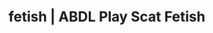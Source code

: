 ---
categories:
- NSFW Art
- Shibari
- Gothic Erotica
- Femdom
- Scat Fetish
image: /assets/images/1747713862261.jpg
layout: post
schema:
  description: Premium adult content featuring ABDL Play, Scat Fetish. High-quality
    visuals with provocative themes.
  keywords:
  - ABDL Play
  - Slow Burn
  - Scat Fetish
  - ASMR Porn
  - Gothic Erotica
  - POV Erotica
  - Interactive NSFW
  name: 1747713862261 | ABDL Play Scat Fetish
  type: VisualArtwork
seo:
  description: Featured content with high-quality Scat Fetish, ABDL Play. HD images
    available.
  keywords: Scat Fetish, ABDL Play
  og_image: /assets/images/1747713862261.jpg
  schema_type: VisualArtwork
tags:
- '#fetish'
- ABDL Play
- Scat Fetish
title: fetish | ABDL Play Scat Fetish
---